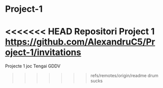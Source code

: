 # Project-1
<<<<<<< HEAD
Repositori Project 1
https://github.com/AlexandruC5/Project-1/invitations
=======
Projecte 1 joc Tengai GDDV
>>>>>>> refs/remotes/origin/readme
drum  sucks